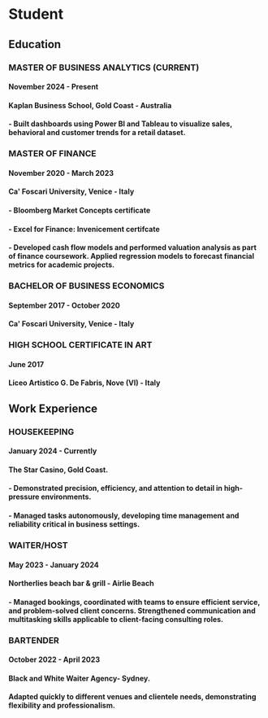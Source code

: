 # Student

## Education

### MASTER OF BUSINESS ANALYTICS (CURRENT)
#### November 2024 - Present
#### Kaplan Business School, Gold Coast - Australia
#### - Built dashboards using Power BI and Tableau to visualize sales, behavioral and customer trends for a retail dataset.

### MASTER OF FINANCE
#### November 2020 - March 2023
#### Ca' Foscari University, Venice - Italy
#### - Bloomberg Market Concepts certificate
#### - Excel for Finance: Invenicement certifcate
#### - Developed cash flow models and performed valuation analysis as part of finance coursework. Applied regression models to forecast financial metrics for academic projects.

### BACHELOR OF BUSINESS ECONOMICS
#### September 2017 - October 2020
#### Ca' Foscari University, Venice - Italy

### HIGH SCHOOL CERTIFICATE IN ART
#### June 2017
#### Liceo Artistico G. De Fabris, Nove (VI) - Italy


## Work Experience

### HOUSEKEEPING
#### January 2024 - Currently
#### The Star Casino, Gold Coast.
#### - Demonstrated precision, efficiency, and attention to detail in high-pressure environments.
#### - Managed tasks autonomously, developing time management and reliability critical in business settings.


### WAITER/HOST
#### May 2023 - January 2024
#### Northerlies beach bar & grill - Airlie Beach
#### - Managed bookings, coordinated with teams to ensure efficient service, and problem-solved client concerns. Strengthened communication and multitasking skills applicable to client-facing consulting roles.


### BARTENDER
#### October 2022 - April 2023
#### Black and White Waiter Agency- Sydney.
#### Adapted quickly to different venues and clientele needs, demonstrating flexibility and professionalism.





